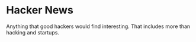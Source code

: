 # Hacker News

Anything that good hackers would find interesting. That includes more than hacking and startups.

